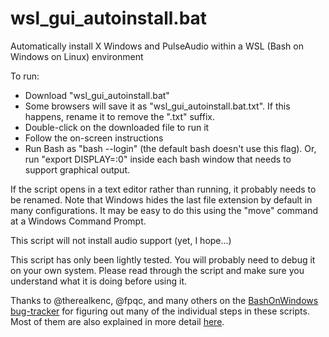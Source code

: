 # wsl_gui_autoinstall.bat
Automatically install X Windows and PulseAudio within a WSL (Bash on Windows on Linux) environment

To run:

* Download "wsl_gui_autoinstall.bat"
* Some browsers will save it as "wsl_gui_autoinstall.bat.txt".  If this happens, rename it to remove the ".txt" suffix.
* Double-click on the downloaded file to run it
* Follow the on-screen instructions
* Run Bash as "bash --login" (the default bash doesn't use this flag).  Or, run "export DISPLAY=:0" inside each bash window that needs to support graphical output.

If the script opens in a text editor rather than running, it probably needs to be renamed.  Note that Windows hides the last file extension by default in many configurations.  It may be easy to do this using the "move" command at a Windows Command Prompt.

This script will not install audio support (yet, I hope...)

This script has only been lightly tested.  You will probably need to debug it on your own system.  Please read through the script and make sure you understand what it is doing before using it.

Thanks to @therealkenc, @fpqc, and many others on the [BashOnWindows bug-tracker](https://github.com/Microsoft/BashOnWindows/issues/486) for figuring out many of the individual steps in these scripts.  Most of them are also explained in more detail [here](http://wsl-forum.qztc.io/viewforum.php?f=6).

